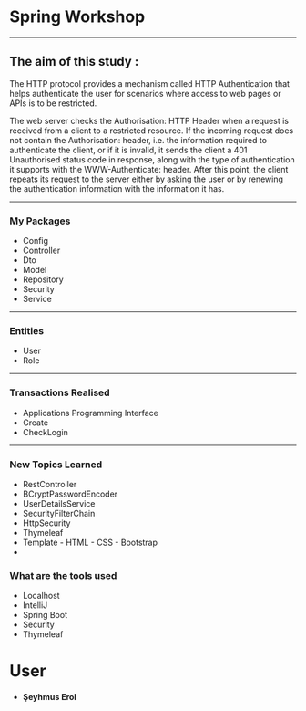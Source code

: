 # Spring Workshop
*****************

## The aim of this study :
The HTTP protocol provides a mechanism called HTTP Authentication that helps authenticate the user for scenarios where access to web pages or APIs is to be restricted.

The web server checks the Authorisation: HTTP Header when a request is received from a client to a restricted resource. If the incoming request does not contain the Authorisation: header, i.e. the information required to authenticate the client, or if it is invalid, it sends the client a 401 Unauthorised status code in response, along with the type of authentication it supports with the WWW-Authenticate: header. After this point, the client repeats its request to the server either by asking the user or by renewing the authentication information with the information it has.
***********************************


### My Packages
* Config
* Controller
* Dto
* Model
* Repository
* Security
* Service
----------------------------

### Entities
* User
* Role
----------------------------
### Transactions Realised
* Applications Programming Interface
* Create
* CheckLogin
----------------------------

### New Topics Learned 
* RestController
* BCryptPasswordEncoder
* UserDetailsService
* SecurityFilterChain
* HttpSecurity
* Thymeleaf
* Template - HTML - CSS - Bootstrap
* 

### What are the tools used
* Localhost
* IntelliJ
* Spring Boot
* Security
* Thymeleaf

# User
* #### Şeyhmus Erol

